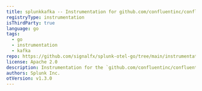 ```yaml
---
title: splunkkafka -- Instrumentation for github.com/confluentinc/confluent-kafka-go/kafka/splunkkafka
registryType: instrumentation
isThirdParty: true
language: go
tags:
  - go
  - instrumentation
  - kafka
repo: https://github.com/signalfx/splunk-otel-go/tree/main/instrumentation/github.com/confluentinc/confluent-kafka-go/kafka/splunkkafka
license: Apache 2.0
description: Instrumentation for the `github.com/confluentinc/confluent-kafka-go/kafka/splunkkafka` package.
authors: Splunk Inc.
otVersion: v1.3.0
---
```

